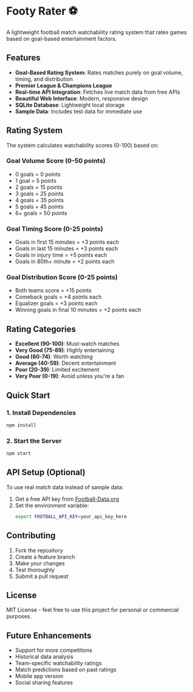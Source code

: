 # Footy Rater ⚽

A lightweight football match watchability rating system that rates games based on goal-based entertainment factors.

## Features

- **Goal-Based Rating System**: Rates matches purely on goal volume, timing, and distribution
- **Premier League & Champions League**
- **Real-time API Integration**: Fetches live match data from free APIs
- **Beautiful Web Interface**: Modern, responsive design
- **SQLite Database**: Lightweight local storage
- **Sample Data**: Includes test data for immediate use

## Rating System

The system calculates watchability scores (0-100) based on:

### Goal Volume Score (0-50 points)
- 0 goals = 0 points
- 1 goal = 5 points
- 2 goals = 15 points
- 3 goals = 25 points
- 4 goals = 35 points
- 5 goals = 45 points
- 6+ goals = 50 points

### Goal Timing Score (0-25 points)
- Goals in first 15 minutes = +3 points each
- Goals in last 15 minutes = +3 points each
- Goals in injury time = +5 points each
- Goals in 80th+ minute = +2 points each

### Goal Distribution Score (0-25 points)
- Both teams score = +15 points
- Comeback goals = +4 points each
- Equalizer goals = +3 points each
- Winning goals in final 10 minutes = +2 points each

## Rating Categories

- **Excellent (90-100)**: Must-watch matches
- **Very Good (75-89)**: Highly entertaining
- **Good (60-74)**: Worth watching
- **Average (40-59)**: Decent entertainment
- **Poor (20-39)**: Limited excitement
- **Very Poor (0-19)**: Avoid unless you're a fan

## Quick Start

### 1. Install Dependencies
```bash
npm install
```

### 2. Start the Server
```bash
npm start
```

## API Setup (Optional)

To use real match data instead of sample data:

1. Get a free API key from [Football-Data.org](https://www.football-data.org/)
2. Set the environment variable:
   ```bash
   export FOOTBALL_API_KEY=your_api_key_here
   ```


## Contributing

1. Fork the repository
2. Create a feature branch
3. Make your changes
4. Test thoroughly
5. Submit a pull request

## License

MIT License - feel free to use this project for personal or commercial purposes.

## Future Enhancements

- Support for more competitions
- Historical data analysis
- Team-specific watchability ratings
- Match predictions based on past ratings
- Mobile app version
- Social sharing features
